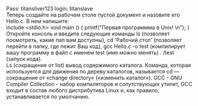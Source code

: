 Pass: titansliver123
login: titanslave
<br >Теперь создайте на рабочем столе пустой документ и назовите его Hello.c. В нем напишите: 
<br>include <stdio.h>
void main ()
{
printf("Первая программма в Unix! \n");
}
<br>
Откройте консоль и введите следующие команды 
ls (позволяет посмотреть, какие пап вам доступны), 
cd 'Рабочий стол' (позволяет перейти в папку, где лежит Ваш код), 
gcc Hello.c -o test (компилирует вашу программу в файл с именем test (имя можно менять)
. /test (запуск кода). <br>
Ls (сокращение от list) вывод содержимого каталога. 
Команда, которая используется для движения по дереву каталогов, называется cd — сокращение от «change directory» («изменить каталог»).
GCC - GNU Compiler Collection - набор компиляторов и сопутствующих утилит, GCC входит в состав любого дистрибутива Linux и, как правило, устанавливается по умолчанию.

